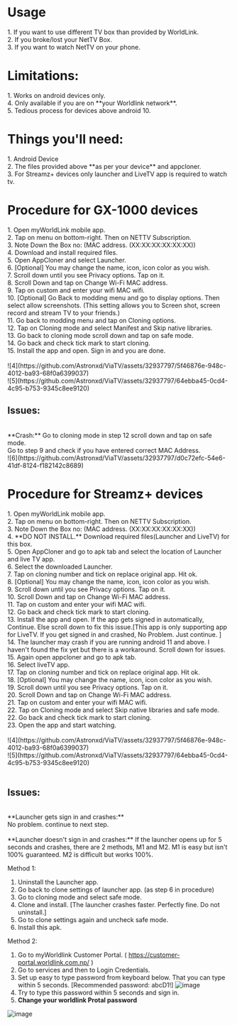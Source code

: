 <H1>Usage</H1>
1. If you want to use different TV box than provided by WorldLink.</br>
2. If you broke/lost your NetTV Box.</br>
3. If you want to watch NetTV on your phone.</br>

<H1>Limitations:</H1>
1. Works on android devices only.</br>
4. Only available if you are on **your Worldlink network**.</br>
5. Tedious process for devices above android 10.</br>

<H1>Things you'll need:</H1>
1. Android Device</br>
2. The files provided above **as per your device** and appcloner.</br>
3. For Streamz+ devices only launcher and LiveTV app is required to watch tv.</br>

<H1>Procedure for GX-1000 devices</H1>
1. Open myWorldLink mobile app.</br>
2. Tap on menu on bottom-right. Then on NETTV Subscription.</br>
3. Note Down the Box no: (MAC address. (XX:XX:XX:XX:XX:XX))</br>
4. Download and install required files.</br>
5. Open AppCloner and select Launcher.</br>
6. [Optional] You may change the name, icon, icon color as you wish.</br>
7. Scroll down until you see Privacy options. Tap on it.</br>
8. Scroll Down and tap on Change Wi-Fi MAC address.</br>
9. Tap on custom and enter your wifi MAC wifi.</br>
10. [Optional] Go Back to modding menu and go to display options. Then select allow screenshots. (This setting allows you to Screen shot, screen record and stream TV to your friends.)</br>
11. Go back to modding menu and tap on Cloning options.</br>
12. Tap on Cloning mode and select Manifest and Skip native libraries.</br>
13. Go back to cloning mode scroll down and tap on safe mode.</br>
14. Go back and check tick mark to start cloning.</br>
15. Install the app and open. Sign in and you are done.</br>
</br>
![4](https://github.com/Astronxd/ViaTV/assets/32937797/5f46876e-948c-4012-ba93-68f0a6399037)</br>
![5](https://github.com/Astronxd/ViaTV/assets/32937797/64ebba45-0cd4-4c95-b753-9345c8ee9120)</br>



<H2> Issues:</H2> </br>
**Crash:**
Go to cloning mode in step 12 scroll down and tap on safe mode.  </br>
Go to step 9 and check if you have entered correct MAC Address.  </br>
![6](https://github.com/Astronxd/ViaTV/assets/32937797/d0c72efc-54e6-41df-8124-f182142c8689)</br>

<H1>Procedure for Streamz+ devices</H1>
1. Open myWorldLink mobile app.</br>
2. Tap on menu on bottom-right. Then on NETTV Subscription.</br>
3. Note Down the Box no: (MAC address. (XX:XX:XX:XX:XX:XX))</br>
4. **DO NOT INSTALL.** Download required files(Launcher and LiveTV) for this box.</br>
5. Open AppCloner and go to apk tab and select the location of Launcher and live TV app.</br>
6. Select the downloaded Launcher.</br>
7. Tap on cloning number and tick on replace original app. Hit ok.</br>
8. [Optional] You may change the name, icon, icon color as you wish.</br>
9. Scroll down until you see Privacy options. Tap on it.</br>
10. Scroll Down and tap on Change Wi-Fi MAC address.</br>
11. Tap on custom and enter your wifi MAC wifi.</br>
12. Go back and check tick mark to start cloning.</br>
13. Install the app and open. If the app gets signed in automatically, Continue. Else scroll down to fix this issue.[This app is only supporting app for LiveTV. If you get signed in and crashed, No Problem. Just continue. ]</br>
14. The launcher may crash if you are running android 11 and above. I haven't found the fix yet but there is a workaround. Scroll down for issues.</br>
15. Again open appcloner and go to apk tab.</br>
16. Select liveTV app.</br>
17. Tap on cloning number and tick on replace original app. Hit ok.</br>
18. [Optional] You may change the name, icon, icon color as you wish.</br>
19. Scroll down until you see Privacy options. Tap on it.</br>
20. Scroll Down and tap on Change Wi-Fi MAC address.</br>
21. Tap on custom and enter your wifi MAC wifi.</br>
22. Tap on Cloning mode and select Skip native libraries and safe mode.</br>
22. Go back and check tick mark to start cloning.</br>
23. Open the app and start watching.</br>
</br>
![4](https://github.com/Astronxd/ViaTV/assets/32937797/5f46876e-948c-4012-ba93-68f0a6399037)</br>
![5](https://github.com/Astronxd/ViaTV/assets/32937797/64ebba45-0cd4-4c95-b753-9345c8ee9120)</br>
</br>


<H2> Issues:</H2> </br>
**Launcher gets sign in and crashes:**</br>
No problem. continue to next step.</br>
</br>
**Launcher doesn't sign in and crashes:**
If the launcher opens up for 5 seconds and crashes, there are 2 methods, M1 and M2. M1 is easy but isn't 100% guaranteed. M2 is difficult but works 100%.</br>

Method 1:
1. Uninstall the Launcher app.
2. Go back to clone settings of launcher app. (as step 6 in procedure)
3. Go to cloning mode and select safe mode.
4. Clone and install. [The launcher crashes faster. Perfectly fine. Do not uninstall.]
5. Go to clone settings again and uncheck safe mode.
6. Install this apk.

Method 2:
1. Go to myWorldlink Customer Portal. ( https://customer-portal.worldlink.com.np/ )
2. Go to services and then to Login Credentials.
3. Set up easy to type password from keyboard below. That you can type within 5 seconds. [Recommended password: abcD1!]
![image](https://github.com/Astronxd/NetTV-WorldLink/assets/32937797/4fc2ff63-7c14-4c7a-8a6e-1ffe5a9f8097)
4. Try to type this password within 5 seconds and sign in.
5. **Change your worldlink Protal password**

![image](https://github.com/Astronxd/NetTV-WorldLink/assets/32937797/08949639-4693-4912-aaf7-f8ec8ff4b4ec)


